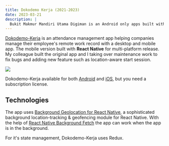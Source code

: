 ```yaml
---
title: Dokodemo Kerja (2021-2023)
date: 2023-03-21
description: |
  Bukit Makmur Mandiri Utama Digiman is an Android only apps built with Kotlin to digitalized mining-vehicle inspection workflow.
---
```


[Dokodemo-Kerja](https://dokodemo-kerja.com/) is an attendance management app helping companies manage their employee's remote work record with a desktop and mobile app. The mobile version built with **React Native** for multi-platform release. My colleague built the original app and I taking over maintenance work to fix bugs and adding new feature such as location-aware start session.

<img src="/images/projects/dokodemo-kerja-holding.jpeg" class="h-96 w-full object-cover"/>

Dokodemo-Kerja available for both [Android](https://play.google.com/store/apps/details?id=com.dokodemomobile&hl=uz&gl=US) and [iOS](https://apps.apple.com/id/app/dokodemo-kerja/id1506859201), but you need a subscription license.

## Technologies

The app uses [Background Geolocation for React Native](https://github.com/transistorsoft/react-native-background-geolocation), a sophisticated background location-tracking & geofencing module for React Native. With the help of [React Native Background Fetch](https://github.com/transistorsoft/react-native-background-fetch) the app can work when the app is in the background. 

For it's state management, Dokodemo-Kerja uses Redux. 